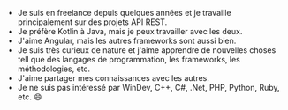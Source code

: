 - Je suis en freelance depuis quelques années et je travaille principalement sur des projets API REST.
- Je préfère Kotlin à Java, mais je peux travailler avec les deux.
- J'aime Angular, mais les autres frameworks sont aussi bien.
- Je suis très curieux de nature et j'aime apprendre de nouvelles choses tell que des langages de programmation, les frameworks, les méthodologies, etc.
- J'aime partager mes connaissances avec les autres.
- Je ne suis pas intéressé par WinDev, C++, C#, .Net, PHP, Python, Ruby, etc. :smile: